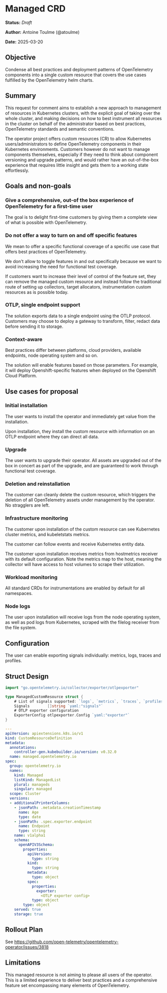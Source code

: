 # Managed CRD

**Status:** *Draft*

**Author:** Antoine Toulme (@atoulme)

**Date:** 2025-03-20

## Objective

Condense all best practices and deployment patterns of OpenTelemetry components into a single custom resource
that covers the use cases fulfilled by the OpenTelemetry helm charts.

## Summary
This request for comment aims to establish a new approach to management of resources in Kubernetes clusters,
with the explicit goal of taking over the whole cluster, and making decisions
on how to best instrument all resources in the cluster on behalf of the administrator based on best practices,
OpenTelemetry standards and semantic conventions.

The operator project offers custom resources (CR) to allow Kubernetes users/administrators to define OpenTelemetry components
in their Kubernetes environments. Customers however do not want to manage components themselves, especially if they need
to think about component versioning and upgrade patterns, and would rather have an out-of-the-box experience that 
requires little insight and gets them to a working state effortlessly.

## Goals and non-goals

### Give a comprehensive, out-of the box experience of OpenTelemetry for a first-time user
The goal is to delight first-time customers by giving them a complete view of what is possible with OpenTelemetry.

### Do not offer a way to turn on and off specific features
We mean to offer a specific functional coverage of a specific use case that offers best practices of OpenTelemetry.

We don't allow to toggle features in and out specifically because we want to avoid increasing the need for functional test coverage.

If customers want to increase their level of control of the feature set, they can remove the managed custom resource and instead
follow the traditional route of setting up collectors, target allocators, instrumentation custom resources as is possible today.

### OTLP, single endpoint support

The solution exports data to a single endpoint using the OTLP protocol. Customers may choose to deploy a gateway
to transform, filter, redact data before sending it to storage.

### Context-aware

Best practices differ between platforms, cloud providers, available endpoints, node operating system and so on.

The solution will enable features based on those parameters. For example, it will deploy Openshift-specific features when deployed on the Openshift Cloud Platform.

## Use cases for proposal

### Initial installation

The user wants to install the operator and immediately get value from the installation.

Upon installation, they install the custom resource with information on an OTLP endpoint where they can direct all data.

### Upgrade

The user wants to upgrade their operator. All assets are upgraded out of the box in concert as part of the upgrade,
and are guaranteed to work through functional test coverage.

### Deletion and reinstallation

The customer can cleanly delete the custom resource, which triggers the deletion of all OpenTelemetry assets under
management by the operator. No stragglers are left.

### Infrastructure monitoring

The customer upon installation of the custom resource can see Kubernetes cluster metrics, and kubeletstats metrics.

The customer can follow events and receive Kubernetes entity data.

The customer upon installation receives metrics from hostmetrics receiver with its default configuration.  Note the metrics map to the host, meaning the collector will have access to host volumes to scrape their utilization.

### Workload monitoring

All standard CRDs for instrumentations are enabled by default for all namespaces.

### Node logs

The user upon installation will receive logs from the node operating system, as well as pod logs from Kubernetes, scraped with the filelog receiver from the file system.

## Configuration

The user can enable exporting signals individually: metrics, logs, traces and profiles.

## Struct Design

```go
import "go.opentelemetry.io/collector/exporter/otlpexporter"

type ManagedCustomResource struct {
	# List of signals supported: `logs`, `metrics`, `traces`, `profiles`
	Signals        []string `yaml:"signals"`
	# OTLP exporter configuration
	ExporterConfig otlpexporter.Config `yaml:"exporter"`
}
```

```yaml
---
apiVersion: apiextensions.k8s.io/v1
kind: CustomResourceDefinition
metadata:
  annotations:
    controller-gen.kubebuilder.io/version: v0.32.0
  name: managed.opentelemetry.io
spec:
  group: opentelemetry.io
  names:
    kind: Managed
    listKind: ManagedList
    plural: manageds
    singular: managed
  scope: Cluster
  versions:
  - additionalPrinterColumns:
    - jsonPath: .metadata.creationTimestamp
      name: Age
      type: date
    - jsonPath: .spec.exporter.endpoint
      name: Endpoint
      type: string
    name: v1alpha1
    schema:
      openAPIV3Schema:
        properties:
          apiVersion:
            type: string
          kind:
            type: string
          metadata:
            type: object
          spec:
            properties:
              exporter:
                <OTLP exporter config>
            type: object
        type: object
    served: true
    storage: true

```
## Rollout Plan

See https://github.com/open-telemetry/opentelemetry-operator/issues/3818

## Limitations

This managed resource is not aiming to please all users of the operator. This is a limited experience to deliver best practices and a comprehensive feature set encompassing many elements of OpenTelemetry.